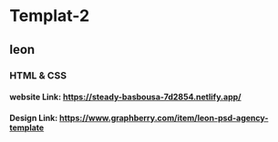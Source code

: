 # Templat-2

## leon

### HTML & CSS

#### website Link: https://steady-basbousa-7d2854.netlify.app/

#### Design Link: https://www.graphberry.com/item/leon-psd-agency-template
